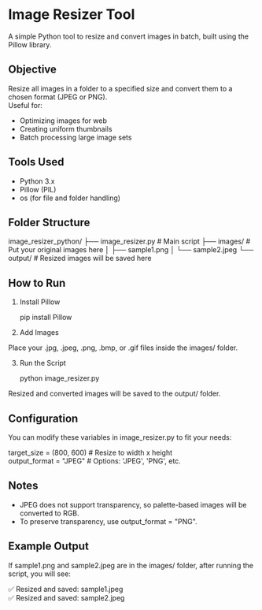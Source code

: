 # Image Resizer Tool 

A simple Python tool to resize and convert images in batch, built using the Pillow library.

## Objective

Resize all images in a folder to a specified size and convert them to a chosen format (JPEG or PNG).  
Useful for:
- Optimizing images for web
- Creating uniform thumbnails
- Batch processing large image sets

## Tools Used

- Python 3.x
- Pillow (PIL)
- os (for file and folder handling)

## Folder Structure

image_resizer_python/
├── image_resizer.py         # Main script
├── images/                  # Put your original images here
│   ├── sample1.png
│   └── sample2.jpeg
└── output/                  # Resized images will be saved here

## How to Run

1. Install Pillow

   pip install Pillow

2. Add Images

Place your .jpg, .jpeg, .png, .bmp, or .gif files inside the images/ folder.

3. Run the Script

   python image_resizer.py

Resized and converted images will be saved to the output/ folder.

## Configuration

You can modify these variables in image_resizer.py to fit your needs:

target_size = (800, 600)          # Resize to width x height  
output_format = "JPEG"            # Options: 'JPEG', 'PNG', etc.

## Notes

- JPEG does not support transparency, so palette-based images will be converted to RGB.
- To preserve transparency, use output_format = "PNG".

## Example Output

If sample1.png and sample2.jpeg are in the images/ folder, after running the script, you will see:

✅ Resized and saved: sample1.jpeg  
✅ Resized and saved: sample2.jpeg

